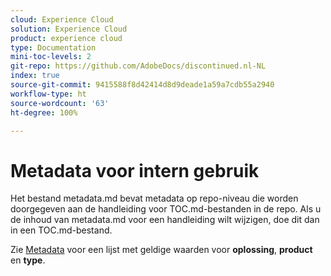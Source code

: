 ```yaml
---
cloud: Experience Cloud
solution: Experience Cloud
product: experience cloud
type: Documentation
mini-toc-levels: 2
git-repo: https://github.com/AdobeDocs/discontinued.nl-NL
index: true
source-git-commit: 9415588f8d42414d8d9deade1a59a7cdb55a2940
workflow-type: ht
source-wordcount: '63'
ht-degree: 100%

---
```



# Metadata voor intern gebruik

Het bestand metadata.md bevat metadata op repo-niveau die worden doorgegeven aan de handleiding voor TOC.md-bestanden in de repo. Als u de inhoud van metadata.md voor een handleiding wilt wijzigen, doe dit dan in een TOC.md-bestand.

Zie [Metadata](https://experienceleague.adobe.com/docs/authoring-guide-exl/using/editing/user-guide-setup/metadata.html?lang=nl) voor een lijst met geldige waarden voor **oplossing**, **product** en **type**.
